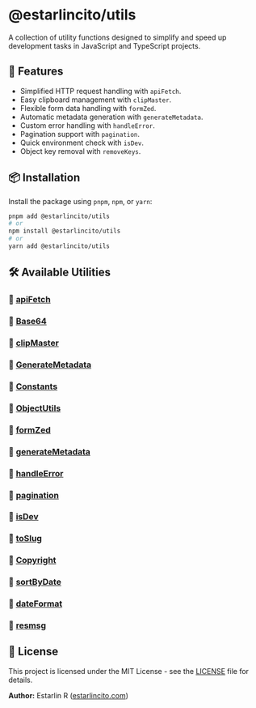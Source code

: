 # @estarlincito/utils

A collection of utility functions designed to simplify and speed up development tasks in JavaScript and TypeScript projects.

## 🚀 Features

- Simplified HTTP request handling with `apiFetch`.
- Easy clipboard management with `clipMaster`.
- Flexible form data handling with `formZed`.
- Automatic metadata generation with `generateMetadata`.
- Custom error handling with `handleError`.
- Pagination support with `pagination`.
- Quick environment check with `isDev`.
- Object key removal with `removeKeys`.

## 📦 Installation

Install the package using `pnpm`, `npm`, or `yarn`:

```sh
pnpm add @estarlincito/utils
# or
npm install @estarlincito/utils
# or
yarn add @estarlincito/utils
```

## 🛠 Available Utilities

### 🔹 [apiFetch](/docs/api-fetch.md)

### 🔹 [Base64](/docs/base-64.md)

### 🔹 [clipMaster](/docs/clip-master.md)

### 🔹 [GenerateMetadata](/docs/metadata.md)

### 🔹 [Constants](/docs/constants.md)

### 🔹 [ObjectUtils](/docs/object-utils.md)

### 🔹 [formZed](/docs/form-zed.md)

### 🔹 [generateMetadata](/docs/metadata.md)

### 🔹 [handleError](/docs/handle-error.md)

### 🔹 [pagination](/docs/pagination.md)

### 🔹 [isDev](/docs/is-dev.md)

### 🔹 [toSlug](/docs/to-slug.md)

### 🔹 [Copyright](/docs/copyright.md)

### 🔹 [sortByDate](/docs/sort-date.md)

### 🔹 [dateFormat](/docs/date-format.md)

### 🔹 [resmsg](/docs/resmsg.md)

## 📝 License

This project is licensed under the MIT License - see the [LICENSE](LICENSE) file for details.

**Author:** Estarlin R ([estarlincito.com](https://estarlincito.com))
